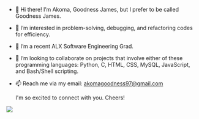 - 👋 Hi there! I’m Akoma, Goodness James, but I prefer to be called Goodness James.
- 👀 I’m interested in problem-solving, debugging, and refactoring codes for efficiency.
- 🌱 I’m a recent ALX Software Engineering Grad.
- 💞️ I’m looking to collaborate on projects that involve either of these programming languages: Python, C, HTML, CSS, MySQL, JavaScript, and Bash/Shell scripting.
- 📫 Reach me via my email: akomagoodness97@gmail.com

     I'm so excited to connect with you. Cheers!
     
![](https://komarev.com/ghpvc/?username=GoodnessJames&style=plastic)
